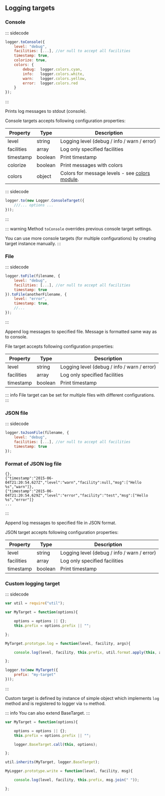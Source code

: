 ## Logging targets

### Console

::: sidecode
```javascript
logger.toConsole({
	level: "debug",
	facilities: [...], //or null to accept all facilities
	timestamp: true,
	colorize: true,
	colors: {
		debug: 	logger.colors.cyan,
		info: 	logger.colors.white,
		warn: 	logger.colors.yellow,
		error: 	logger.colors.red
	}
});
```
:::

Prints log messages to stdout (console).

Console targets accepts following configuration properties:

| Property | Type | Description |
| -------- | ---- | ----------- |
| level | string | Logging level (debug / info / warn / error) |
| facilities | array | Log only specified facilities |
| timestamp | boolean | Print timestamp |
| colorize | boolean | Print messages with colors |
| colors | object | Colors for message levels - see [colors module](https://www.npmjs.com/package/colors). |

::: sidecode
```javascript
logger.to(new Logger.ConsoleTarget({
	///... options ...
}));
```
:::

::: warning
Method `toConsole` overrides previous console target settings.

You can use more console targets (for multiple configurations) by creating target instance manually.
:::

### File

::: sidecode
```javascript
logger.toFile(filename, {
	level: "debug",
	facilities: [...], //or null to accept all facilities
	timestamp: true
}).toFile(anotherFilename, {
	level: "error",
	timestamp: true,
	//...
});
```
:::

Append log messages to specified file. Message is formatted same way as to console.

File target accepts following configuration properties:

| Property | Type | Description |
| -------- | ---- | ----------- |
| level | string | Logging level (debug / info / warn / error) |
| facilities | array | Log only specified facilities |
| timestamp | boolean | Print timestamp |

::: info
File target can be set for multiple files with different configurations.
:::

### JSON file

::: sidecode
```javascript
logger.toJsonFile(filename, {
	level: "debug",
	facilities: [...], //or null to accept all facilities
	timestamp: true
});
```

### Format of JSON log file

```
{},
{"timestamp":"2015-06-04T21:20:54.627Z","level":"warn","facility":null,"msg":["Hello %s","warn"]},
{"timestamp":"2015-06-04T21:20:54.629Z","level":"error","facility":"test","msg":["Hello %s","error"]}
...
```
:::

Append log messages to specified file in JSON format.

JSON target accepts following configuration properties:

| Property | Type | Description |
| -------- | ---- | ----------- |
| level | string | Logging level (debug / info / warn / error) |
| facilities | array | Log only specified facilities |
| timestamp | boolean | Print timestamp |

### Custom logging target

::: sidecode
```javascript
var util = require("util");

var MyTarget = function(options){

	options = options || {};
	this.prefix = options.prefix || "";

};

MyTarget.prototype.log = function(level, facility, args){

	console.log(level, facility, this.prefix, util.format.apply(this, args));

};

logger.to(new MyTarget({
	prefix: "my-target"
}));
```
:::

Custom target is defined by instance of simple object which implements `log` method and is registered to logger via `to` method.

::: info
You can also extend BaseTarget.
:::

```javascript
var MyTarget = function(options){

	options = options || {};
	this.prefix = options.prefix || "";

	logger.BaseTarget.call(this, options);

};

util.inherits(MyTarget, logger.BaseTarget);

MyLogger.prototype.write = function(level, facility, msg){

	console.log(level, facility, this.prefix, msg.join(" "));

};
```